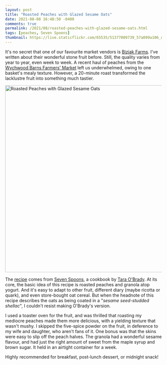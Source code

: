 ```yaml
---
layout: post
title: "Roasted Peaches with Glazed Sesame Oats"
date: 2021-08-08 16:48:50 -0400
comments: true
permalink: /2021/08/roasted-peaches-with-glazed-sesame-oats.html
tags: [peaches, Seven Spoons]
thumbnail: https://live.staticflickr.com/65535/51377009739_57a099a106_q.jpg
---
```


It's no secret that one of our favourite market vendors is [Bizjak Farms](http://www.bizjakfarms.com/).
I've written about their wonderful stone fruit before. Still, the quality varies from
year to year, even week to week. A recent haul of peaches from the 
[Wychwood Barns Farmers' Market](https://www.thestop.org/farmers-market/) left us
underwhelmed, owing to one basket's mealy texture. However, a 20-minute roast
transformed the lacklustre fruit into something much tastier.

<a data-flickr-embed="true" href="https://www.flickr.com/photos/gnuf/51377009739/in/photostream/" title="Roasted Peaches with Glazed Sesame Oats"><img src="https://live.staticflickr.com/65535/51377009739_57a099a106_c.jpg" width="800" height="600" alt="Roasted Peaches with Glazed Sesame Oats"></a><script async src="//embedr.flickr.com/assets/client-code.js" charset="utf-8"></script>

The [recipe](http://breannasrecipebox.blogspot.com/2015/08/roasted-peaches-with-glazed-sesame-oats.html) comes from 
[Seven Spoons](/tag/seven-spoons/), a cookbook by [Tara O'Brady](https://www.taraobrady.com/).
At its core, the basic idea of this recipe is roasted peaches and granola atop yogurt. And it's easy to
adapt to other fruit, different diary (maybe ricotta or quark), and even store-bought oat cereal.
But when the headnote of this recipe describes the oats as being coated in a "_sesame seed-studded shellac_",
I couldn't resist making O'Brady's version.

I used a toaster oven for the fruit, and was thrilled that roasting my mediocre peaches made them 
more delicious, with a yielding texture that wasn't mushy. I skipped the five-spice powder on the fruit,
in deference to my wife and daughter, who aren't fans of it. One bonus was that the skins were easy to slip off
the peach halves. The granola had a wonderful sesame flavour, and had just the right amount of sweet from the
maple syrup and brown sugar. It held in an airtight container for a week.

Highly recommended for breakfast,  post-lunch dessert, or midnight snack!
